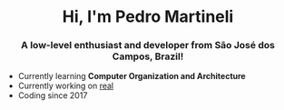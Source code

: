 <h1 align="center">Hi, I'm Pedro Martineli</h1>
<h3 align="center">A low-level enthusiast and developer from São José dos Campos, Brazil!</h3>

- Currently learning **Computer Organization and Architecture**
- Currently working on [real](https://github.com/martinelipedro/real)
- Coding since 2017
